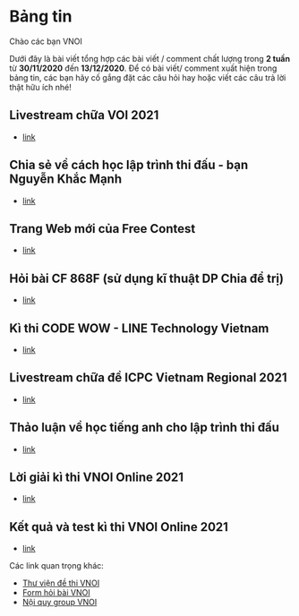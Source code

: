 # Bảng tin 
Chào các bạn VNOI 

Dưới đây là bài viết tổng hợp các bài viết / comment chất lượng trong **2 tuần** từ **30/11/2020** đến **13/12/2020**. Để có bài viết/ comment xuất hiện trong bảng tin, các bạn hãy cố gắng đặt các câu hỏi hay hoặc viết các câu trả lời thật hữu ích nhé! 

## Livestream chữa VOI 2021
* [link](https://www.facebook.com/vnoi.wiki/videos/308545883881762)

## Chia sẻ về cách học lập trình thi đấu - bạn Nguyễn Khắc Mạnh
* [link](https://www.facebook.com/groups/VNOIForum/permalink/3794123667275106/)

## Trang Web mới của Free Contest
* [link](https://www.facebook.com/groups/VNOIForum/permalink/3836861573001315/)

## Hỏi bài CF 868F (sử dụng kĩ thuật DP Chia để trị)
* [link](https://www.facebook.com/groups/VNOIForum/permalink/3835637126457093/)

## Kì thi CODE WOW - LINE Technology Vietnam 
* [link](https://www.facebook.com/groups/VNOIForum/permalink/3830589686961837/)

## Livestream chữa đề ICPC Vietnam Regional 2021
* [link](https://www.facebook.com/groups/VNOIForum/permalink/3826237537397052/)

## Thảo luận về học tiếng anh cho lập trình thi đấu 
* [link](https://www.facebook.com/groups/VNOIForum/permalink/3808249232529216/) 

## Lời giải kì thi VNOI Online 2021
* [link](https://www.facebook.com/groups/VNOIForum/permalink/3813838455303627/)

## Kết quả và test kì thi VNOI Online 2021 
* [link](https://www.facebook.com/groups/VNOIForum/permalink/3811864558834350/)


Các link quan trọng khác:
* [Thư viện đề thi VNOI](https://drive.google.com/drive/folders/1LBcmCf7TEwKJeaIgDRk-BBkHQbkHyR3n?usp=sharing)
* [Form hỏi bài VNOI](https://www.facebook.com/groups/VNOIForum/permalink/3591035067583968/)
* [Nội quy group VNOI](https://www.facebook.com/groups/VNOIForum/permalink/3551923554828453/)